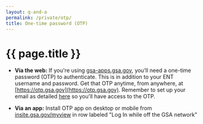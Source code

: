 ```yaml
---
layout: q-and-a
permalink: /private/otp/
title: One-time password (OTP)
---
```

# {{ page.title }}

* **Via the web:** If you're using [gsa-apps.gsa.gov](https://gsa-apps.gsa.gov/), you’ll need a one-time password (OTP) to authenticate. This is in addition to your ENT username and password. Get that OTP anytime, from anywhere, at [https://otp.gsa.gov](https://otp.gsa.gov). Remember to set up your email as detailed [here](../two-factor/) so you'll have access to the OTP.

* **Via an app:** Install OTP app on desktop or mobile from [insite.gsa.gov/myview](http://insite.gsa.gov/myview) in row labeled "Log In while off the GSA network"
